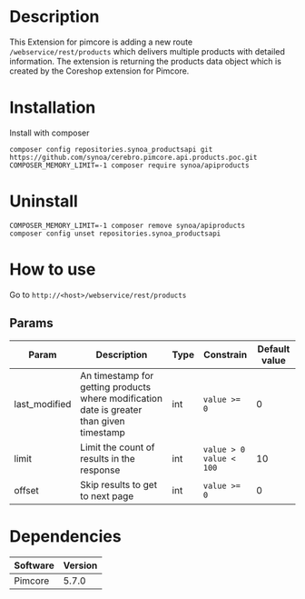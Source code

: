 # Description

This Extension for pimcore is adding a new route ```/webservice/rest/products``` which delivers multiple products with detailed information. The extension is returning the products data object which is created by the Coreshop extension for Pimcore.

# Installation

Install with composer

```
composer config repositories.synoa_productsapi git https://github.com/synoa/cerebro.pimcore.api.products.poc.git
COMPOSER_MEMORY_LIMIT=-1 composer require synoa/apiproducts
```

# Uninstall

```
COMPOSER_MEMORY_LIMIT=-1 composer remove synoa/apiproducts
composer config unset repositories.synoa_productsapi
```

# How to use

Go to ```http://<host>/webservice/rest/products```

## Params

| Param | Description | Type | Constrain | Default value |
| --- | --- | --- | --- | --- |
| last_modified | An timestamp for getting products where modification date is greater than given timestamp | int | <nobr>```value >= 0```</nobr> | 0 |
| limit | Limit the count of results in the response | int | <nobr>```value > 0```</nobr><br><nobr>```value < 100```</nobr>| 10 |
| offset | Skip results to get to next page | int | <nobr>```value >= 0```</nobr> | 0 |

# Dependencies

| Software | Version |
| --- | --- |
| Pimcore | 5.7.0 |
